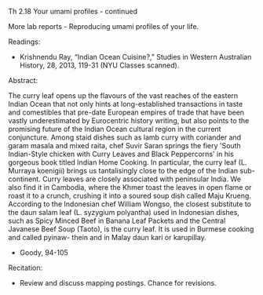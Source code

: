 Th 2.18 Your umami profiles - continued

More lab reports - Reproducing umami profiles of your life.

Readings:

- Krishnendu Ray, “Indian Ocean Cuisine?,” Studies in Western Australian History, 28, 2013, 119-31 (NYU Classes scanned).

Abstract:

The curry leaf opens up the flavours of the vast reaches of the eastern Indian Ocean that not only hints at long-established transactions in taste and comestibles that pre-date European empires of trade that have been vastly underestimated by Eurocentric history writing, but also points to the promising future of the Indian Ocean cultural region in the current conjuncture. Among staid dishes such as lamb curry with coriander and garam masala and mixed raita, chef Suvir Saran springs the fiery 'South Indian-Style chicken with Curry Leaves and Black Peppercorns' in his gorgeous book titled Indian Home Cooking. In particular, the curry leaf (L. Murraya koenigii) brings us tantalisingly close to the edge of the Indian sub-continent. Curry leaves are closely associated with peninsular India. We also find it in Cambodia, where the Khmer toast the leaves in open flame or roast it to a crunch, crushing it into a soured soup dish called Maju Krueng. According to the Indonesian chef William Wongso, the closest substitute to the daun salam leaf (L. syzygium polyantha) used in Indonesian dishes, such as Spicy Minced Beef in Banana Leaf Packets and the Central Javanese Beef Soup (Taoto), is the curry leaf. It is used in Burmese cooking and called pyinaw- thein and in Malay daun kari or karupillay.

- Goody, 94-105

Recitation:

- Review and discuss mapping postings. Chance for revisions.
